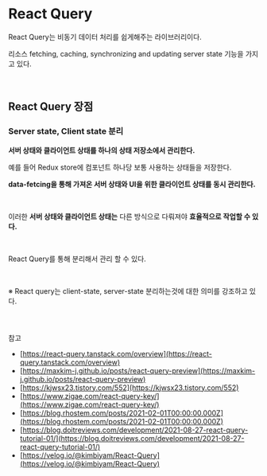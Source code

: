 # React Query

React Query는 비동기 데이터 처리를 쉽게해주는 라이브러리이다.

리소스 fetching, caching, synchronizing and updating server state 기능을 가지고 있다.

<br>

## React Query 장점

### Server state, Client state 분리

**서버 상태와 클라이언트 상태를 하나의 상태 저장소에서 관리한다.**

예를 들어 Redux store에 컴포넌트 하나당 보통 사용하는 상태들을 저장한다.

**data-fetcing을 통해 가져온 서버 상태와 UI을 위한 클라이언트 상태를 동시 관리한다.**

<br>

이러한 **서버 상태와 클라이언트 상태는** 다른 방식으로 다뤄져야 **효율적으로 작업할 수 있다.**

<br>

React Query를 통해 분리해서 관리 할 수 있다.

<br>

※ React query는 client-state, server-state 분리하는것에 대한 의미를 강조하고 있다.

<br>

###

참고

- [https://react-query.tanstack.com/overview](https://react-query.tanstack.com/overview)
- [https://maxkim-j.github.io/posts/react-query-preview](https://maxkim-j.github.io/posts/react-query-preview)
- [https://kjwsx23.tistory.com/552](https://kjwsx23.tistory.com/552)
- [https://www.zigae.com/react-query-key/](https://www.zigae.com/react-query-key/)
- [https://blog.rhostem.com/posts/2021-02-01T00:00:00.000Z](https://blog.rhostem.com/posts/2021-02-01T00:00:00.000Z)
- [https://blog.doitreviews.com/development/2021-08-27-react-query-tutorial-01/](https://blog.doitreviews.com/development/2021-08-27-react-query-tutorial-01/)
- [https://velog.io/@kimbiyam/React-Query](https://velog.io/@kimbiyam/React-Query)

